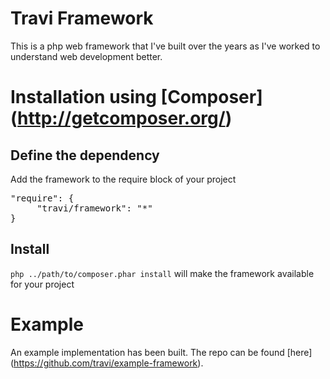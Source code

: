 Travi Framework
===============

This is a php web framework that I've built over the years as I've worked to understand web development better.

# Installation using [Composer] (http://getcomposer.org/)
## Define the dependency
Add the framework to the require block of your project

<pre>"require": {
     "travi/framework": "*"
}</pre>

## Install
`php ../path/to/composer.phar install` will make the framework available for your project

# Example
An example implementation has been built. The repo can be found [here] (https://github.com/travi/example-framework).